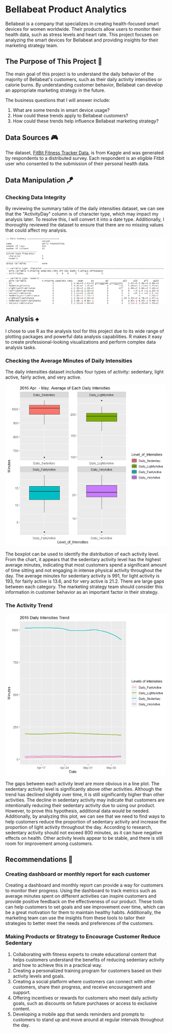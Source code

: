 # Bellabeat Product Analytics

Bellabeat is a company that specializes in creating health-focused smart devices for women worldwide. Their products allow users to monitor their health data, such as stress levels and heart rate. This project focuses on analyzing the smart devices for Bellabeat and providing insights for their marketing strategy team.

## The Purpose of This Project :basketball:
The main goal of this project is to understand the daily behavior of the majority of Bellabeat's customers, such as their daily activity intensities or calorie burns. By understanding customer behavior, Bellabeat can develop an appropriate marketing strategy in the future.

The business questions that I will answer include:
1. What are some trends in smart device usage?
2. How could these trends apply to Bellabeat customers?
3. How could these trends help influence Bellabeat marketing strategy?

## Data Sources :video_game:
The dataset, [FitBit Fitness Tracker Data](https://www.kaggle.com/datasets/arashnic/fitbit), is from Kaggle and was generated by respondents to a distributed survey. Each respondent is an eligible Fitbit user who consented to the submission of their personal health data.

## Data Manipulation :kite:
### Checking Data Integrity
By reviewing the summary table of the daily intensities dataset, we can see that the "ActivityDay" column is of character type, which may impact my analysis later. To resolve this, I will convert it into a date type. Additionally, I thoroughly reviewed the dataset to ensure that there are no missing values that could affect my analysis.

![summary_of_daily_intensities_dataset](daily_intensities_summary.png)

## Analysis :spades:
I chose to use R as the analysis tool for this project due to its wide range of plotting packages and powerful data analysis capabilities. R makes it easy to create professional-looking visualizations and perform complex data analysis tasks.

### Checking the Average Minutes of Daily Intensities
The daily intensities dataset includes four types of activity: sedentary, light active, fairly active, and very active.

![boxplot](mean_daily_intensities.png)

The boxplot can be used to identify the distribution of each activity level. From the chart, it appears that the sedentary activity level has the highest average minutes, indicating that most customers spend a significant amount of time sitting and not engaging in intense physical activity throughout the day. The average minutes for sedentary activity is 991, for light activity is 193, for fairly active is 13.6, and for very active is 21.2. There are large gaps between each category. The marketing strategy team should consider this information in customer behavior as an important factor in their strategy.

### The Activity Trend
![activity_trend](daily_intensities_trend.png)

The gaps between each activity level are more obvious in a line plot. The sedentary activity level is significantly above other activities. Although the trend has declined slightly over time, it is still significantly higher than other activities.
The decline in sedentary activity may indicate that customers are intentionally reducing their sedentary activity due to using our product. However, to prove this hypothesis, additional data would be needed.
Additionally, by analyzing this plot, we can see that we need to find ways to help customers reduce the proportion of sedentary activity and increase the proportion of light activity throughout the day. According to research, sedentary activity should not exceed 800 minutes, as it can have negative effects on health. Other activity levels appear to be stable, and there is still room for improvement among customers.

## Recommendations :medal_sports:
### Creating dashboard or monthly report for each customer
Creating a dashboard and monthly report can provide a way for customers to monitor their progress. Using the dashboard to track metrics such as average minutes spent on different activities can inspire customers and provide positive feedback on the effectiveness of our product. These tools can help customers to set goals and see improvement over time, which can be a great motivation for them to maintain healthy habits. Additionally, the marketing team can use the insights from these tools to tailor their strategies to better meet the needs and preferences of the customers.

### Making Products or Strategy to Encourage Customer Reduce Sedentary
1. Collaborating with fitness experts to create educational content that helps customers understand the benefits of reducing sedentary activity and how to achieve this in a practical way.
2. Creating a personalized training program for customers based on their activity levels and goals.
3. Creating a social platform where customers can connect with other customers, share their progress, and receive encouragement and support.
4. Offering incentives or rewards for customers who meet daily activity goals, such as discounts on future purchases or access to exclusive content.
5. Developing a mobile app that sends reminders and prompts to customers to stand up and move around at regular intervals throughout the day.


